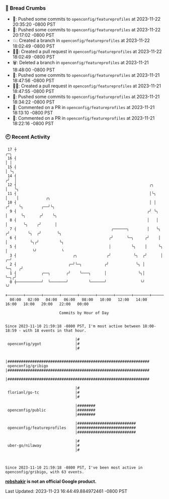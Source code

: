 ### 🍞 Bread Crumbs

 * 🚢: Pushed some commits to `openconfig/featureprofiles` at 2023-11-22 20:35:20 -0800 PST
 * 🚢: Pushed some commits to `openconfig/featureprofiles` at 2023-11-22 20:17:02 -0800 PST
 * 💥: Created a branch in `openconfig/featureprofiles` at 2023-11-22 18:02:49 -0800 PST
 * ✍🏼: Created a pull request in `openconfig/featureprofiles` at 2023-11-22 18:02:49 -0800 PST
 * 🗑: Deleted a branch in `openconfig/featureprofiles` at 2023-11-21 18:48:00 -0800 PST
 * 🚢: Pushed some commits to `openconfig/featureprofiles` at 2023-11-21 18:47:56 -0800 PST
 * ✍🏼: Created a pull request in `openconfig/featureprofiles` at 2023-11-21 18:47:55 -0800 PST
 * 🚢: Pushed some commits to `openconfig/featureprofiles` at 2023-11-21 18:34:22 -0800 PST
 * 💬: Commented on a PR in  `openconfig/featureprofiles` at 2023-11-21 18:13:10 -0800 PST
 * 💬: Commented on a PR in  `openconfig/featureprofiles` at 2023-11-21 18:22:16 -0800 PST

### 🕘 Recent Activity
```
 17 ┼                                                                            ╭─╮
 16 ┤                                                                            │ │
 15 ┤                                                                            │ ╰╮
 14 ┤                                                                           ╭╯  │
 12 ┤                                                           ╭╮              │   ╰╮
 11 ┤                                                           │╰╮             │    │            ╭╮
 10 ┤                                                           │ │            ╭╯    ╰╮        ╭──╯╰╮
  9 ┤                                                          ╭╯ ╰╮           │      ╰╮      ╭╯    ╰╮
  8 ┤                                                          │   │           │       ╰╮    ╭╯      │
  7 ┤                                          ╭──────╮        │   ╰╮         ╭╯        ╰╮  ╭╯       ╰╮
  6 ┤                                         ╭╯      ╰─╮     ╭╯    │         │          ╰╮╭╯         ╰╮
  5 ┤                                         │         ╰╮    │     ╰╮        │           ╰╯           ╰
  3 ┤                         ╭╮             ╭╯          ╰╮  ╭╯      │      ╭─╯
  2 ┤                       ╭─╯╰─╮          ╭╯            ╰╮ │       ╰─╮   ╭╯
  1 ┤           ╭──╮       ╭╯    ╰───╮      │              ╰╮│         ╰─╮╭╯
  0 ┼───────────╯  ╰───────╯         ╰──────╯               ╰╯           ╰╯
    +───────+───────+───────+───────+───────+───────+───────+───────+───────+───────+───────+───────+────
  00:00   02:00   04:00   06:00   08:00   10:00   12:00   14:00   16:00   18:00   20:00   22:00   00:00   

						Commits by Hour of Day


Since 2023-11-10 21:59:18 -0800 PST, I'm most active between 18:00-18:59 - with 18 events in that hour.

```



```
                               |#
 openconfig/ygot               |#
                               |#

                               |###############################################################
 openconfig/gribigo            |###############################################################
                               |###############################################################

                               |#
 florianl/go-tc                |#
                               |#

                               |########
 openconfig/public             |########
                               |########

                               |##########################
 openconfig/featureprofiles    |##########################
                               |##########################

                               |#
 uber-go/nilaway               |#
                               |#



Since 2023-11-10 21:59:18 -0800 PST, I've been most active in openconfig/gribigo, with 63 events.

```
**[robshakir](mailto:robjs@google.com) is not an official Google product.**  


Last Updated: 2023-11-23 16:44:49.884972461 -0800 PST
